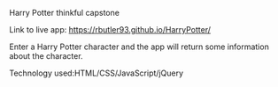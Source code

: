 Harry Potter thinkful capstone

Link to live app: https://rbutler93.github.io/HarryPotter/

Enter a Harry Potter character and the app will return some information about the character.

Technology used:HTML/CSS/JavaScript/jQuery

